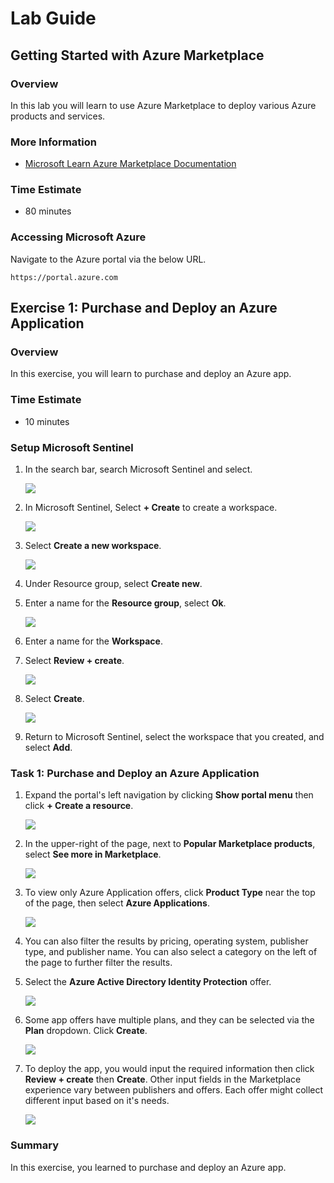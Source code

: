 # Lab Guide

## Getting Started with Azure Marketplace

### Overview

In this lab you will learn to use Azure Marketplace to deploy various Azure products and services.

### More Information

- [Microsoft Learn Azure Marketplace Documentation](https://learn.microsoft.com/en-us/marketplace/azure-marketplace-overview)

### Time Estimate

- 80 minutes

### Accessing Microsoft Azure

Navigate to the Azure portal via the below URL.

```
https://portal.azure.com
```

## Exercise 1: Purchase and Deploy an Azure Application

### Overview

In this exercise, you will learn to purchase and deploy an Azure app. 

### Time Estimate

- 10 minutes

### Setup Microsoft Sentinel

1. In the search bar, search Microsoft Sentinel and select.

    ![](Exercise1Images/media/SelectSentinel.png)
   
2. In Microsoft Sentinel, Select **+ Create** to create a workspace.

    ![](Exercise1Images/media/CreateSentinel.png)
   
3. Select **Create a new workspace**.

    ![](Exercise1Images/media/CreateWorkspace.png)
   
4. Under Resource group, select **Create new**.
 
5. Enter a name for the **Resource group**, select **Ok**.

    ![](Exercise1Images/media/NewRG.png)
    
6. Enter a name for the **Workspace**.
    
7. Select **Review + create**.

    ![](Exercise1Images/media/nameworkspace.png)

8. Select **Create**.

   ![](Exercise1Images/media/deployworkspace.png)

9. Return to Microsoft Sentinel, select the workspace that you created, and select **Add**.

### Task 1: Purchase and Deploy an Azure Application

1. Expand the portal's left navigation by clicking **Show portal menu** then click **+ Create a resource**.

    ![](Exercise1Images/media/ExpandPortal.png)

2. In the upper-right of the page, next to **Popular Marketplace products**, select **See more in Marketplace**.

    ![](Exercise1Images/media/SeeMore.png)

3. To view only Azure Application offers, click **Product Type** near the top of the page, then select **Azure Applications**.

    ![](Exercise1Images/media/FilterAzureApps.png)

4. You can also filter the results by pricing, operating system, publisher type, and publisher name. You can also select a category on the left of the page to further filter the results.

5. Select the **Azure Active Directory Identity Protection** offer. 

    ![](Exercise1Images/media/SelectOffer.png)

6. Some app offers have multiple plans, and they can be selected via the **Plan** dropdown. Click **Create**.

    ![](Exercise1Images/media/Plans.png)

7. To deploy the app, you would input the required information then click **Review + create** then **Create**. Other input fields in the Marketplace experience vary between publishers and offers. Each offer might collect different input based on it's needs.

    ![](Exercise1Images/media/Input.png)

### Summary

In this exercise, you learned to purchase and deploy an Azure app. 
